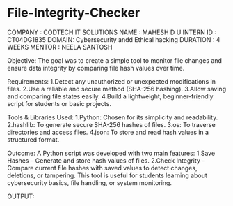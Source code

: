 #  File-Integrity-Checker
 COMPANY : CODTECH IT SOLUTIONS
 NAME : MAHESH D U
 INTERN ID : CT04DG1835
 DOMAIN: Cybersecurity andd Ethical hacking
 DURATION : 4 WEEKS
 MENTOR : NEELA SANTOSH

 
 Objective:
The goal was to create a simple tool to monitor file changes and ensure data integrity by comparing file hash values over time.

Requirements:
1.Detect any unauthorized or unexpected modifications in files.
2.Use a reliable and secure method (SHA-256 hashing).
3.Allow saving and comparing file states easily.
4.Build a lightweight, beginner-friendly script for students or basic projects.

Tools & Libraries Used:
1.Python: Chosen for its simplicity and readability.
2.hashlib: To generate secure SHA-256 hashes of files.
3.os: To traverse directories and access files.
4.json: To store and read hash values in a structured format.

Outcome:
A Python script was developed with two main features:
1.Save Hashes – Generate and store hash values of files.
2.Check Integrity – Compare current file hashes with saved values to detect changes, deletions, or tampering.
This tool is useful for students learning about cybersecurity basics, file handling, or system monitoring.

OUTPUT:

